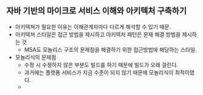 ## 자바 기반의 마이크로 서비스 이해와 아키텍처 구축하기
- 아키텍쳐가 필요한 이유는 이해관계자마다 다르게 해석할 수 있기 때문.
- 아키텍쳐 스타일은 접근 방법을 제시하고 아키텍처 패턴은 문재 해결 방법을 제시하는 것
  - MSA도 모놀리스 구조의 문제점을 해결하기 위한 접근방법에 해당하는 스타일.
- 모놀리식의 문제점
  - 수정 시 수정하지 않은 부분도 빌드를 하기 때문에 빌드가 오래 걸린다.
  - 과거에는 플랫폼 서비스가 지금 수준이 되지 않기 때문에 모놀리식이 최적이였다.
  - 